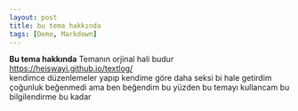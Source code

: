 ```yaml
---
layout: post
title: bu tema hakkında
tags: [Demo, Markdown]
---
```

**Bu tema hakkında**
Temanın orjinal hali budur<br>
https://heiswayi.github.io/textlog/ <br>
kendimce düzenlemeler yapıp kendime göre daha seksi bi hale getirdim çoğunluk beğenmedi ama ben beğendim bu yüzden bu temayı kullancam bu bilgilendirme bu kadar
